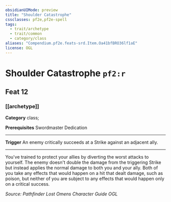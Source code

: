 ```yaml
---
obsidianUIMode: preview
title: "Shoulder Catastrophe"
cssclasses: pf2e,pf2e-spell
tags:
  - trait/archetype
  - trait/common
  - category/class
aliases: "Compendium.pf2e.feats-srd.Item.Oa41bfBRO36lf1aE"
license: OGL
---
```

# Shoulder Catastrophe `pf2:r`
## Feat 12
### [[archetype]]

**Category** class; 



**Prerequisites** Swordmaster Dedication
* * *
**Trigger** An enemy critically succeeds at a Strike against an adjacent ally.

* * *

You've trained to protect your allies by diverting the worst attacks to yourself. The enemy doesn't double the damage from the triggering Strike but instead applies the normal damage to both you and your ally. Both of you take any effects that would happen on a hit that dealt damage, such as poison, but neither of you are subject to any effects that would happen only on a critical success.

*Source: Pathfinder Lost Omens Character Guide*
*OGL*